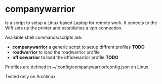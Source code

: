 #  companywarrior

is a script to setup a Linux based Laptop for remote work. It conects to the Wifi sets up the printer and establishes a vpn connection.

Available shell commands/scripts are:

 - **companywarrior** a generic script to setup diffrent profiles **TODO**
 - **roadwarrior** to load the roadwarrior profile
 - **officewarrior** to load the officewarrior profile **TODO**

 Priofiles are defined in ~/.config/companywarrior/config.json on Linux.


 Tested only on Archlinux.

